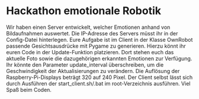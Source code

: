 # Hackathon emotionale Robotik

Wir haben einen Server entwickelt, welcher Emotionen anhand von Bildaufnahmen auswertet. Die IP-Adresse des Servers müsst ihr in der Config-Datei hinterlegen. Eure Aufgabe ist im Client in der Klasse OwnRobot passende Gesichtsausdrücke mit Pygame zu generieren. Hierzu könnt ihr euren Code in der Update-Funktion platzieren. Dort stehen euch das aktuelle Foto sowie die dazugehörigen erkannten Emotionen zur Verfügung. Ihr könnte den Parameter update_interval überschreiben, um die Geschwindigkeit der Aktualisierungen zu verändern. Die Auflösung der Raspberry-Pi-Displays beträgt 320 auf 240 Pixel. Der Client selbst lässt sich durch Ausführen der start_client.sh/.bat im root-Verzeichnis ausführen. Viel Spaß beim Coden.